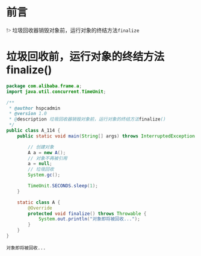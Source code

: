 # 前言

<font face="幼圆">

!> 垃圾回收器销毁对象前，运行对象的终结方法`finalize`

</font>


# 垃圾回收前，运行对象的终结方法finalize()

```java 
package com.alibaba.frame.a;
import java.util.concurrent.TimeUnit;

/**
 * @author hspcadmin
 * @version 1.0
 * @description 垃圾回收器销毁对象前，运行对象的终结方法finalize()
 */
public class A_114 {
	public static void main(String[] args) throws InterruptedException {

		// 创建对象
		A a = new A();
		// 对象不再被引用
		a = null;
		// 垃圾回收
		System.gc();

		TimeUnit.SECONDS.sleep(1);
	}

	static class A {
		@Override
		protected void finalize() throws Throwable {
			System.out.println("对象即将被回收...");
		}
	}
}
```

```text
对象即将被回收...
```
